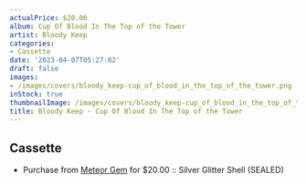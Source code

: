 ```yaml
---
actualPrice: $20.00
album: Cup Of Blood In The Top of the Tower
artist: Bloody Keep
categories:
- Cassette
date: '2023-04-07T05:27:02'
draft: false
images:
- /images/covers/bloody_keep-cup_of_blood_in_the_top_of_the_tower.png
inStock: true
thumbnailImage: /images/covers/bloody_keep-cup_of_blood_in_the_top_of_the_tower-thumb.png
title: Bloody Keep - Cup Of Blood In The Top of the Tower
---
```


## Cassette
* Purchase from [Meteor Gem](https://meteor-gem.com/products/bloody-keep-cup-of-blood-in-the-top-of-the-tower-cassette) for $20.00 :: Silver Glitter Shell (SEALED)
